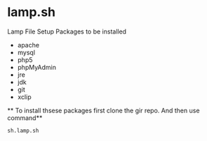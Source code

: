 # lamp.sh
Lamp File Setup
Packages to be installed

- apache
- mysql
- php5
- phpMyAdmin
- jre
- jdk
- git
- xclip



** To install thsese packages first clone the gir repo. And then use command** 
```ssh
sh.lamp.sh
```
